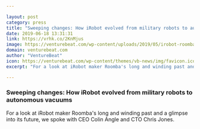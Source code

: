 ```yaml
---

layout: post
category: press
title: "Sweeping changes: How iRobot evolved from military robots to autonomous vacuums"
date: 2019-06-18 13:31:31
link: https://vrhk.co/2KnMjus
image: https://venturebeat.com/wp-content/uploads/2019/05/irobot-roomba-s9-braava-jet-m6.jpg?w=1200&strip=all
domain: venturebeat.com
author: "VentureBeat"
icon: https://venturebeat.com/wp-content/themes/vb-news/img/favicon.ico
excerpt: "For a look at iRobot maker Roomba's long and winding past and a glimpse into its future, we spoke with CEO Colin Angle and CTO Chris Jones."

---
```


### Sweeping changes: How iRobot evolved from military robots to autonomous vacuums

For a look at iRobot maker Roomba's long and winding past and a glimpse into its future, we spoke with CEO Colin Angle and CTO Chris Jones.